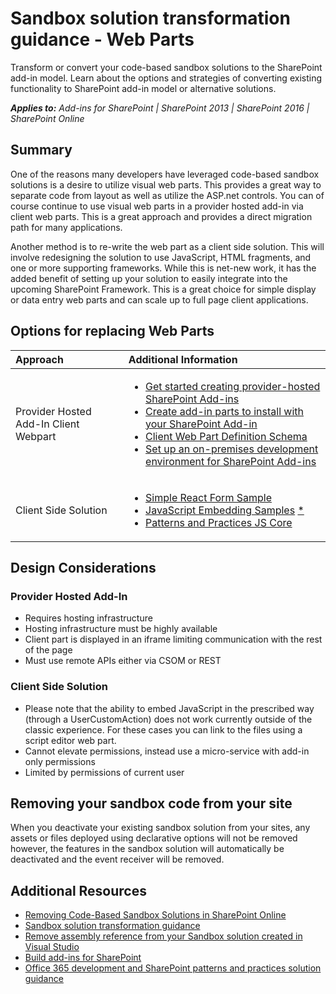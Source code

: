 # Sandbox solution transformation guidance - Web Parts
Transform or convert your code-based sandbox solutions to the SharePoint add-in model. Learn about the options and strategies of converting existing functionality to SharePoint add-in model or alternative solutions.

_**Applies to:** Add-ins for SharePoint | SharePoint 2013 | SharePoint 2016 | SharePoint Online_


## Summary

One of the reasons many developers have leveraged code-based sandbox solutions is a desire to utilize visual web parts. This provides a great way to separate code from layout as well as
utilize the ASP.net controls. You can of course continue to use visual web parts in a provider hosted add-in via client web parts. This is a great approach and provides a direct migration path for many applications.

Another method is to re-write the web part as a client side solution. This will involve redesigning the solution to use JavaScript, HTML fragments, and one or more supporting frameworks. While this is net-new work, it has the added benefit of setting up your solution to easily integrate into the upcoming SharePoint Framework. This is a great choice for simple display or data entry web parts and can scale up to full page client applications.


## Options for replacing Web Parts
<a name="sectionSection2"> </a>

|**Approach**|**Additional Information**|
|:-----|:-----|
|Provider Hosted Add-In Client Webpart|<ul><li>[Get started creating provider-hosted SharePoint Add-ins](https://msdn.microsoft.com/en-us/library/office/fp142381.aspx)</li><li>[Create add-in parts to install with your SharePoint Add-in](https://msdn.microsoft.com/en-us/library/a2664289-6c56-4cb1-987a-22367fad55eb)</li><li>[Client Web Part Definition Schema](https://msdn.microsoft.com/en-us/library/office/dn481208.aspx)</li><li>[Set up an on-premises development environment for SharePoint Add-ins](https://msdn.microsoft.com/en-us/library/office/fp179923.aspx)</li></ul>|
|Client Side Solution|<ul><li>[Simple React Form Sample](#)</li><li>[JavaScript Embedding Samples](https://github.com/OfficeDev/PnP/tree/master/Samples/Core.JavaScript) [*](#actionsupportnote)</li><li>[Patterns and Practices JS Core](https://github.com/OfficeDev/PnP-JS-Core/)</li></ul>|


## Design Considerations

### Provider Hosted Add-In

<ul>
<li>Requires hosting infrastructure</li>
<li>Hosting infrastructure must be highly available</li>
<li>Client part is displayed in an iframe limiting communication with the rest of the page</li>
<li>Must use remote APIs either via CSOM or REST</li>
</ul>

### Client Side Solution

<ul>
<li>
<a name="actionsupportnote"></a>
Please note that the ability to embed JavaScript in the prescribed way (through a UserCustomAction) does not work currently outside of the classic experience. For these cases you can link to the files using a script editor web part.</li>
<li>Cannot elevate permissions, instead use a micro-service with add-in only permissions</li>
<li>Limited by permissions of current user</li>
</ul>


## Removing your sandbox code from your site
<a name="sectionSection3"> </a>
When you deactivate your existing sandbox solution from your sites, any assets or files deployed using declarative options will not be removed however, the features in the sandbox solution will automatically be deactivated and the event receiver will be removed.


## Additional Resources
<a name="bk_addresources"> </a>
-  [Removing Code-Based Sandbox Solutions in SharePoint Online](http://dev.office.com/blogs/removing-code-based-sandbox-solutions-in-sharepoint-online)
-  [Sandbox solution transformation guidance](https://msdn.microsoft.com/en-us/pnp_articles/sandbox-solution-transformation-guidance)
-  [Remove assembly reference from your Sandbox solution created in Visual Studio](https://support.microsoft.com/en-us/kb/3183084)
-  [Build add-ins for SharePoint](https://msdn.microsoft.com/library/office/fp179930.aspx)
-  [Office 365 development and SharePoint patterns and practices solution guidance](https://msdn.microsoft.com/en-us/pnp_articles/office-365-development-patterns-and-practices-solution-guidance)
